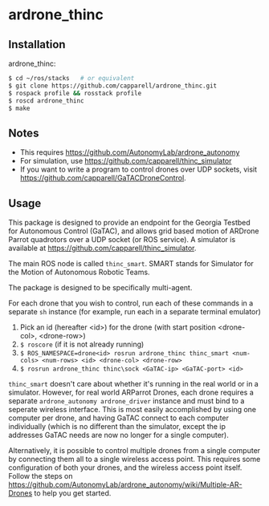 ardrone\_thinc
=============

Installation
------------

ardrone\_thinc:

```bash
$ cd ~/ros/stacks   # or equivalent
$ git clone https://github.com/capparell/ardrone_thinc.git
$ rospack profile && rosstack profile
$ roscd ardrone_thinc
$ make
```

Notes
-----

* This requires https://github.com/AutonomyLab/ardrone_autonomy
* For simulation, use https://github.com/capparell/thinc_simulator
* If you want to write a program to control drones over UDP sockets, visit 
  https://github.com/capparell/GaTACDroneControl.

Usage
-----

This package is designed to provide an endpoint for the Georgia Testbed for
Autonomous Control (GaTAC), and allows grid based motion of ARDrone Parrot
quadrotors over a UDP socket (or ROS service).  A simulator is available at
https://github.com/capparell/thinc_simulator.

The main ROS node is called `thinc_smart`.  SMART stands for Simulator for the
Motion of Autonomous Robotic Teams.

The package is designed to be specifically multi-agent.

For each drone that you wish to control, run each of these commands in a
separate `sh` instance (for example, run each in a separate terminal emulator)

1. Pick an id (hereafter \<id\>) for the drone (with start position
\<drone-col\>, \<drone-row\>)
2. `$ roscore` (if it is not already running)
3. `$ ROS_NAMESPACE=drone<id> rosrun ardrone_thinc thinc_smart <num-cols> <num-rows> <id> <drone-col>
<drone-row>`
4. `$ rosrun ardrone_thinc thinc\sock <GaTAC-ip> <GaTAC-port> <id>`

`thinc_smart` doesn't care about whether it's running in the real world or in
a simulator.  However, for real world ARParrot Drones, each drone requires a
separate `ardrone_autonomy ardrone_driver` instance and must bind to a
seperate wireless interface.  This is most easily accomplished by using one
computer per drone, and having GaTAC connect to each computer individually
(which is no different than the simulator, except the ip addresses GaTAC needs are now no longer for a single computer).

Alternatively, it is possible to control multiple drones from a single computer by connecting them all to a single wireless access point. This requires some configuration of both your drones, and the wireless access point itself.  Follow the steps on https://github.com/AutonomyLab/ardrone_autonomy/wiki/Multiple-AR-Drones to help you get started.